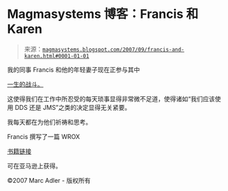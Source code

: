 <!--yml

分类：未分类

date: 2024-05-18 05:07:08

-->

# Magmasystems 博客：Francis 和 Karen

> 来源：[`magmasystems.blogspot.com/2007/09/francis-and-karen.html#0001-01-01`](http://magmasystems.blogspot.com/2007/09/francis-and-karen.html#0001-01-01)

我的同事 Francis 和他的年轻妻子现在正参与其中

[一生的战斗。](http://karenscancer.blogspot.com/)

这使得我们在工作中所忍受的每天琐事显得非常微不足道，使得诸如“我们应该使用 DDS 还是 JMS”之类的决定显得无关紧要。

我每天都在为他们祈祷和思考。

Francis 撰写了一篇 WROX

[书籍链接](http://books.google.com/books?id=NESLAAAACAAJ&dq=inauthor:Francis+inauthor:Shanahan)

可在亚马逊上获得。

©2007 Marc Adler - 版权所有
